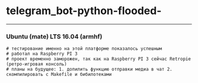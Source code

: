# telegram_bot-python-flooded-
________________________________

### Ubuntu (mate) LTS 16.04 (armhf)
    # тестирование именно на этой платформе показалось успешным
    # работал на Raspberry PI 3
    # проект временно заморожен, так как на Raspberry PI 3 сейчас Retropie (ретро-игровая консоль)
    # планы на будущее: 1. допилить функцию отправки медиа в чат 2. скомпилировать с Makefile и бибилотеками
    
